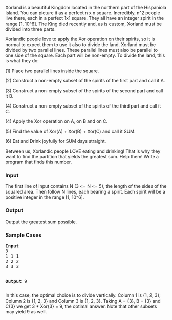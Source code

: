 <p>
Xorland is a beautiful Kingdom located in the northern part of the Hispaniola Island. You can picture it as a perfect n x n square. Incredibly, n^2 people live there, each in a perfect 1x1 square. They all have an integer spirit in the range [1, 10^6]. The King died recently and, as is custom, Xorland must be divided into three parts.
</p>
<p>
Xorlandic people love to apply the Xor operation on their spirits, so it is normal to expect them to use it also to divide the land. Xorland must be divided by two parallel lines. These parallel lines must also be parallel to one side of the square. Each part will be non-empty. To divide the land, this is what they do:
</p>
<p>(1) Place two parallel lines inside the square.</p>
<p>(2) Construct a non-empty subset of the spirits of the first part and call it A.</p>
<p>(3) Construct a non-empty subset of the spirits of the second part and call it B.</p>
<p>(4) Construct a non-empty subset of the spirits of the third part and call it C.</p>
<p>(4) Apply the Xor operation on A, on B and on C.</p>
<p>(5) Find the value of Xor(A) + Xor(B) + Xor(C) and call it SUM.</p>
<p>(6) Eat and Drink joyfully for SUM days straight.</p>

<p>Between us, Xorlandic people LOVE eating and drinking! That is why they want to find the partition that yields the greatest sum. Help them! Write a program that finds this number.</p>

<h3>Input</h3>
<p>The first line of input contains N (3 &lt;= N &lt;= 5), the length of the sides of the squared area. Then follow N lines, each bearing a spirit. Each spirit will be a positive integer in the range [1, 10^6]. </p>

<h3>Output</h3>
<p>Output the greatest sum possible.</p>

<h3>Sample Cases</h3>
<pre><b>Input</b>
3
1 1 1
2 2 2
3 3 3

<b>Output</b>
9</pre>

<p>In this case, the optimal choice is to divide vertically. Column 1 is {1, 2, 3}; Column 2 is {1, 2, 3} and Column 3 is {1, 2, 3}. Taking A = {3}, B = {3} and C{3} we get 3 * Xor{3} = 9, the optimal answer. Note that other subsets may yield 9 as well. </p>